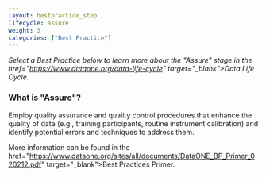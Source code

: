 ```yaml
---
layout: bestpractice_step
lifecycle: assure
weight: 3
categories: ["Best Practice"]
---
```


*Select a Best Practice below to learn more about the "Assure" stage in the <a> href="https://www.dataone.org/data-life-cycle" target="_blank">Data Life Cycle</a>.*

### What is "Assure"?

Employ quality assurance and quality control procedures that enhance the quality of data (e.g., training participants, routine instrument calibration) and identify potential errors and techniques to address them.

More information can be found in the <a> href="https://www.dataone.org/sites/all/documents/DataONE_BP_Primer_020212.pdf" target="_blank">Best Practices Primer</a>.
